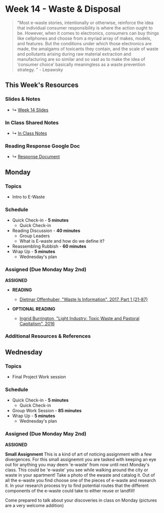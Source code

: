 # Week 14 - Waste & Disposal

> "Most e-waste stories, intentionally or otherwise, reinforce the idea that individual consumer responsibility is where the action ought to be. However, when it comes to electronics, consumers can buy things like cellphones and choose from a myriad array of makes, models, and features. But the conditions under which those electronics are made, the amalgams of toxicants they contain, and the scale of waste and pollutants arising during raw material extraction and manufacturing are so similar and so vast as to make the idea of ‘consumer choice’ basically meaningless as a waste prevention strategy. " - Lepawsky


## This Week's Resources

### Slides & Notes 
* ↳ [Week 14 Slides](https://docs.google.com/presentation/d/1aQMwefHxvbJfpUUwm10tbdCPvC_55VHGg-Yqbv0LwbM/edit?usp=sharing)
### In Class Shared Notes
* ↳ [In Class Notes](https://docs.google.com/document/d/1v2XqOosts9svJJ-VPiQWGzaDlGUvF5M6oRVBcvclF5c/edit?usp=sharing)
### Reading Response Google Doc
* ↳ [Response Document](https://docs.google.com/document/d/1z9RFLIPTfHzS9kKKNdszuYYRxVgrxREBAZ1X29DAJfs/edit?usp=sharing)

## Monday

### Topics
* Intro to E-Waste

### Schedule
* Quick Check-in - __5 minutes__
    * Quick Check-in
* Reading Discussion - __40 minutes__
    * Group Leaders 
    * What is E-waste and how do we define it?
* Reassembling Rubbish - __60 minutes__
* Wrap Up -  __5 minutes__
    * Wednesday's plan

### Assigned (Due Monday May 2nd)


__ASSIGNED__
* **READING**
    * [Dietmar Offenhuber, "Waste Is Information", 2017, Part 1 (21-87)](https://www.are.na/block/5979636)

* **OPTIONAL READING**
    * [Ingrid Burrington, "Light Industry: Toxic Waste and Pastoral Capitalism", 2016](https://www.are.na/block/14699927)
    
### Additional Resources & References

## Wednesday


### Topics
* Final Project Work session

### Schedule
* Quick Check-in - __5 minutes__
    * Quick Check-in
* Group Work Session - __85 minutes__
* Wrap Up -  __5 minutes__
    * Wednesday's plan

### Assigned (Due Monday May 2nd)

__ASSIGNED__

**Small Assignment**
This is a kind of art of noticing assignment with a few divergences.
For this small assignemnt you are tasked with keeping an eye out for anything you may deem 
'e-waste' from now until next Monday's class. This could be 'e-waste' you see while walking around the city or waste in your apartment! Take a photo of the ewaste and catalog it. Out of all the e-waste you find choose one of the pieces of e-waste and research it. In your research process try to find potential routes that the different components of the e-waste could take to either reuse or landfill!

Come prepared to talk about your discoveries in class on Monday (pictures are a very welcome addition)
